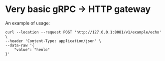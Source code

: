 # Very basic gRPC -> HTTP gateway

An example of usage:
```
curl --location --request POST 'http://127.0.0.1:8081/v1/example/echo' \
--header 'Content-Type: application/json' \
--data-raw '{
    "value": "henlo"
}'
```
